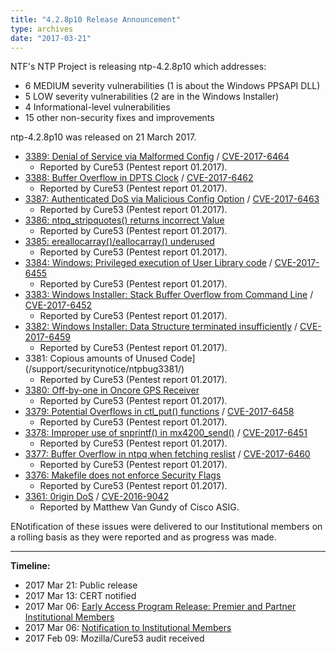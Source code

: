 ```yaml
---
title: "4.2.8p10 Release Announcement"
type: archives
date: "2017-03-21"
---
```


NTF's NTP Project is releasing ntp-4.2.8p10 which addresses:

* 6 MEDIUM severity vulnerabilities (1 is about the Windows PPSAPI DLL)
* 5 LOW severity vulnerabilities (2 are in the Windows Installer)
* 4 Informational-level vulnerabilities 
* 15 other non-security fixes and improvements 

ntp-4.2.8p10 was released on 21 March 2017.

* [3389: Denial of Service via Malformed Config](/support/securitynotice/ntpbug3389/) / [CVE-2017-6464](https://nvd.nist.gov/vuln/detail/CVE-2017-6464)
  * Reported by Cure53 (Pentest report 01.2017).
* [3388: Buffer Overflow in DPTS Clock](/support/securitynotice/ntpbug3388/) / [CVE-2017-6462](https://nvd.nist.gov/vuln/detail/CVE-2017-6462)
  * Reported by Cure53 (Pentest report 01.2017). 
* [3387: Authenticated DoS via Malicious Config Option](/support/securitynotice/ntpbug3387/) / [CVE-2017-6463](https://nvd.nist.gov/vuln/detail/CVE-2017-6463)
  * Reported by Cure53 (Pentest report 01.2017). 
* [3386: ntpq_stripquotes() returns incorrect Value](/support/securitynotice/ntpbug3386/)
  * Reported by Cure53 (Pentest report 01.2017). 
* [3385: ereallocarray()/eallocarray() underused](/support/securitynotice/ntpbug3385/)
  * Reported by Cure53 (Pentest report 01.2017). 
* [3384: Windows: Privileged execution of User Library code](/support/securitynotice/ntpbug3384/) / [CVE-2017-6455](https://nvd.nist.gov/vuln/detail/CVE-2017-6455)
  * Reported by Cure53 (Pentest report 01.2017). 
* [3383: Windows Installer: Stack Buffer Overflow from Command Line](/support/securitynotice/ntpbug3383/) / [CVE-2017-6452](https://nvd.nist.gov/vuln/detail/CVE-2017-6452)
  * Reported by Cure53 (Pentest report 01.2017). 
* [3382: Windows Installer: Data Structure terminated insufficiently](/support/securitynotice/ntpbug3382/) / [CVE-2017-6459](https://nvd.nist.gov/vuln/detail/CVE-2017-6459)
  * Reported by Cure53 (Pentest report 01.2017). 
* 3381: Copious amounts of Unused Code](/support/securitynotice/ntpbug3381/)
  * Reported by Cure53 (Pentest report 01.2017). 
* [3380: Off-by-one in Oncore GPS Receiver](/support/securitynotice/ntpbug3380/)
  * Reported by Cure53 (Pentest report 01.2017). 
* [3379: Potential Overflows in ctl_put() functions](/support/securitynotice/ntpbug3379/) / [CVE-2017-6458](https://nvd.nist.gov/vuln/detail/CVE-2017-6458)
  * Reported by Cure53 (Pentest report 01.2017). 
* [3378: Improper use of snprintf() in mx4200_send()](/support/securitynotice/ntpbug3378/) / [CVE-2017-6451](https://nvd.nist.gov/vuln/detail/CVE-2017-6451)
  * Reported by Cure53 (Pentest report 01.2017). 
* [3377: Buffer Overflow in ntpq when fetching reslist](/support/securitynotice/ntpbug3377/) / [CVE-2017-6460](https://nvd.nist.gov/vuln/detail/CVE-2017-6460)
  * Reported by Cure53 (Pentest report 01.2017). 
* [3376: Makefile does not enforce Security Flags](/support/securitynotice/ntpbug3376/)
  * Reported by Cure53 (Pentest report 01.2017). 
* [3361: 0rigin DoS](/support/securitynotice/ntpbug3361/) / [CVE-2016-9042](https://nvd.nist.gov/vuln/detail/CVE-2016-9042)
  * Reported by Matthew Van Gundy of Cisco ASIG. 

ENotification of these issues were delivered to our Institutional members on a rolling basis as they were reported and as progress was made.

* * *

**Timeline:**

* 2017 Mar 21: Public release
* 2017 Mar 13: CERT notified 
* 2017 Mar 06: [Early Access Program Release: Premier and Partner Institutional Members](https://www.nwtime.org/membership/benefits/)
* 2017 Mar 06: [Notification to Institutional Members](https://www.nwtime.org/membership/benefits/)
* 2017 Feb 09: Mozilla/Cure53 audit received 